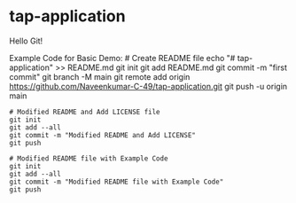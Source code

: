 # tap-application

Hello Git!

Example Code for Basic Demo:
	# Create README file
	echo "# tap-application" >> README.md
	git init
	git add README.md
	git commit -m "first commit"
	git branch -M main
	git remote add origin https://github.com/Naveenkumar-C-49/tap-application.git
	git push -u origin main

	# Modified README and Add LICENSE file
	git init
	git add --all
	git commit -m "Modified README and Add LICENSE"
	git push

	# Modified README file with Example Code
	git init
	git add --all
	git commit -m "Modified README file with Example Code"
	git push
